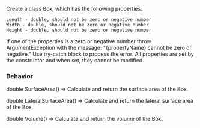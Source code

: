 Create a class Box, which has the following properties:

	Length - double, should not be zero or negative number
	Width - double, should not be zero or negative number
	Height - double, should not be zero or negative number

If one of the properties is a zero or negative number throw ArgumentException with the message: "{propertyName} cannot be zero or negative." Use try-catch block to process the error. All properties are set by the constructor and when set, they cannot be modified.

### Behavior

double SurfaceArea()
=> Calculate and return the surface area of the Box.

double LateralSurfaceArea()
=> Calculate and return the lateral surface area of the Box.

double Volume()
=> Calculate and return the volume of the Box.
